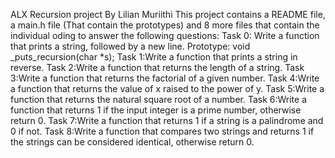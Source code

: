 ALX Recursion project By Lilian Muriithi
This project contains a README file, a main.h file (That contain the prototypes) and 8 more files that contain the individual oding to answer the following questions:
Task 0: Write a function that prints a string, followed by a new line.
Prototype: void _puts_recursion(char *s);
Task 1:Write a function that prints a string in reverse.
Task 2:Write a function that returns the length of a string.
Task 3:Write a function that returns the factorial of a given number.
Task 4:Write a function that returns the value of x raised to the power of y.
Task 5:Write a function that returns the natural square root of a number.
Task 6:Write a function that returns 1 if the input integer is a prime number, otherwise return 0.
Task 7:Write a function that returns 1 if a string is a palindrome and 0 if not.
Task 8:Write a function that compares two strings and returns 1 if the strings can be considered identical, otherwise return 0.



